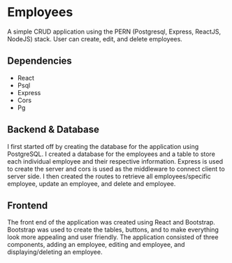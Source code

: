 # Employees

A simple CRUD application using the PERN (Postgresql, Express, ReactJS, NodeJS) stack. User can create, edit, and delete employees. 

## Dependencies
- React
- Psql
- Express
- Cors
- Pg

## Backend & Database
I first started off by creating the database for the application using PostgreSQL. I created a database for the employees and a table to store each individual employee and their respective information. 
Express is used to create the server and cors is used as the middleware to connect client to server side. I then created the routes to retrieve all employees/specific employee, update an employee, and delete and employee. 

## Frontend
The front end of the application was created using React and Bootstrap. Bootstrap was used to create the tables, buttons, and to make everything look more appealing and user friendly. The application consisted of three components, adding an employee, editing and employee, and displaying/deleting an employee. 

